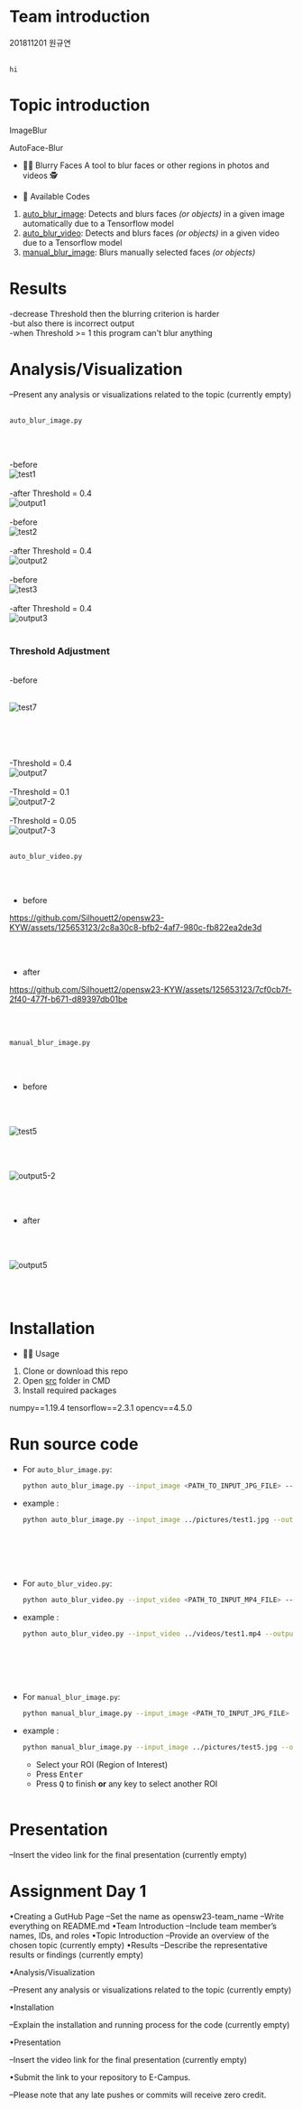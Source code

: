 # Team introduction

201811201 원규연 <br/><br/>


    hi

# Topic introduction

ImageBlur    
    
AutoFace-Blur

- 🕵️‍♀️ Blurry Faces
A tool to blur faces or other regions in photos and videos 🕵️‍

- 🙌 Available Codes
1. [auto_blur_image](./src/auto_blur_image.py): Detects and blurs faces _(or objects)_ in a given image automatically due to a Tensorflow model
2. [auto_blur_video](./src/auto_blur_video.py): Detects and blurs faces _(or objects)_ in a given video due to a Tensorflow model
3. [manual_blur_image](./src/manual_blur_image.py): Blurs manually selected faces _(or objects)_

# Results
  
  -decrease Threshold then the blurring criterion is harder<br/>
  -but also there is incorrect output <br/>
  -when Threshold >= 1 this program can't blur anything<br/>

# Analysis/Visualization

  –Present any analysis or visualizations related to the topic (currently empty)
  <br/><br/>
  
  `auto_blur_image.py`
  
  <br/><br/>
  
  -before 
  <br/>
  ![test1](https://github.com/Silhouett2/opensw23-KYW/assets/125653123/61c39943-978b-4c04-9c7d-0bb40b0be1db)
  <br/><br/>
  -after Threshold = 0.4
  <br/>
  ![output1](https://github.com/Silhouett2/opensw23-KYW/assets/125653123/0b151b0c-0b2c-45d4-b179-25a961adf431)
  <br/><br/>
  -before
  <br/>
  ![test2](https://github.com/Silhouett2/opensw23-KYW/assets/125653123/1b9d0b87-4f83-427c-8e9f-a7f34a9f0ceb)
  <br/><br/>
  -after Threshold = 0.4
  <br/>
  ![output2](https://github.com/Silhouett2/opensw23-KYW/assets/125653123/bf4d2070-211e-4284-a57c-62dd8d4fecfb)
  <br/><br/>
  -before
  <br/>
  ![test3](https://github.com/Silhouett2/opensw23-KYW/assets/125653123/1311130d-8f8b-4ae3-8a73-19186a56f958)
  <br/><br/>
  -after Threshold = 0.4
  <br/>
  ![output3](https://github.com/Silhouett2/opensw23-KYW/assets/125653123/cc48999d-554a-4604-8921-9ead3fe5d561)
  <br/><br/>

### Threshold Adjustment

<br/>
-before
<br/><br/>

![test7](https://github.com/Silhouett2/opensw23-KYW/assets/125653123/795ee9f3-5ab4-4da3-9e63-060b9100d1a1)


<br/><br/>
<br/><br/>
  -Threshold = 0.4
  <br/>
  ![output7](https://github.com/Silhouett2/opensw23-KYW/assets/125653123/e28b1527-8d98-430f-ab1a-e56d945ad864)
<br/><br/>
  -Threshold = 0.1
  <br/>
  ![output7-2](https://github.com/Silhouett2/opensw23-KYW/assets/125653123/22eea773-7592-4de5-b9c4-133ec9daeb37)
<br/><br/>
  -Threshold = 0.05
  <br/>
  ![output7-3](https://github.com/Silhouett2/opensw23-KYW/assets/125653123/eebc95e8-7b70-4a64-a3fd-96c777bf90ee)
<br/><br/>


`auto_blur_video.py`

<br/><br/>

- before

https://github.com/Silhouett2/opensw23-KYW/assets/125653123/2c8a30c8-bfb2-4af7-980c-fb822ea2de3d


<br/><br/>

- after



https://github.com/Silhouett2/opensw23-KYW/assets/125653123/7cf0cb7f-2f40-477f-b671-d89397db01be



<br/><br/>

`manual_blur_image.py`

<br/><br/>

- before

<br/><br/>

![test5](https://github.com/Silhouett2/opensw23-KYW/assets/125653123/09da00e7-f2fe-44a3-878a-dd5d87abcaab)

<br/><br/>

![output5-2](https://github.com/Silhouett2/opensw23-KYW/assets/125653123/5125dc39-1fcf-40d0-b58a-7a7c46a39498)

<br/><br/>

- after

<br/><br/>

![output5](https://github.com/Silhouett2/opensw23-KYW/assets/125653123/a06abb85-e214-4f7d-a815-f15c9c588ac7)



<br/><br/>


# Installation

- 🔧🔩 Usage 
1. Clone or download this repo
2. Open [src](/src) folder in CMD
3. Install required packages  

numpy==1.19.4
tensorflow==2.3.1
opencv==4.5.0  
   
# Run source code
   
- For `auto_blur_image.py`:

   ```bash
   python auto_blur_image.py --input_image <PATH_TO_INPUT_JPG_FILE> --output_image <PATH_TO_OUTPUT_JPG_FILE>  --model_path <PATH_TO_INPUT_PB_FILE> --threshold <THRESHOLD>
   ```

- example :  
   ```bash
   python auto_blur_image.py --input_image ../pictures/test1.jpg --output_image ../pictures/output1.jpg --model_path ../face_model/face.pb --threshold 0.4
   ```
   
<br/><br/>
<br/><br/>

- For `auto_blur_video.py`:

   ```bash
   python auto_blur_video.py --input_video <PATH_TO_INPUT_MP4_FILE> --output_video <PATH_TO_OUTPUT_MP4_FILE> --model_path  <PATH_TO_INPUT_PB_FILE>  --threshold <THRESHOLD>
   ```
   
- example :  
   ```bash
   python auto_blur_video.py --input_video ../videos/test1.mp4 --output_video ../videos/output1.mp4 --model_path ../face_model/face.pb --threshold 0.4
   ```
   <br/><br/>
   <br/><br/>
   
- For `manual_blur_image.py`:

   ```bash
   python manual_blur_image.py --input_image <PATH_TO_INPUT_JPG_FILE> --output_image <PATH_TO_OUTPUT_JPG_FILE>
   ```

- example :  
   ```bash
   python manual_blur_image.py --input_image ../pictures/test5.jpg --output_image ../pictures/output5.jpg
   ```
    * Select your ROI (Region of Interest)
    * Press <kbd>Enter</kbd>
    * Press <kbd>Q</kbd> to finish **or** any key to select another ROI
<br/><br/>


# Presentation

  –Insert the video link for the final presentation (currently empty)







# Assignment Day 1

 

•Creating a GutHub Page
  –Set the name as opensw23-team_name
  –Write everything on README.md
•Team Introduction
  –Include team member’s names, IDs, and roles
•Topic Introduction
  –Provide an overview of the chosen topic (currently empty)
•Results
  –Describe the representative results or findings (currently empty)

•Analysis/Visualization

  –Present any analysis or visualizations related to the topic (currently empty)

•Installation

  –Explain the installation and running process for the code (currently empty)

•Presentation

  –Insert the video link for the final presentation (currently empty)

 

•Submit the link to your repository to E-Campus.

  –Please note that any late pushes or commits will receive zero credit.
